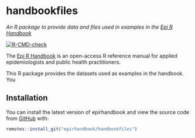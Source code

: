 
# handbookfiles

*An R package to provide data and files used in examples in the [Epi R
Handbook](https://epirhandbook.com/index.html)*

<!-- badges: start -->

[![R-CMD-check](https://github.com/epirhandbook/handbookfiles/workflows/R-CMD-check/badge.svg)](https://github.com/epirhandbook/handbookfiles/actions)
<!-- badges: end -->

The [Epi R Handbook](https://epirhandbook.com/index.html) is an
open-access R reference manual for applied epidemiologists and public
health practitioners.

This R package provides the datasets used as examples in the handbook.
You

## Installation

You can install the latest version of epirhandbook and view the source
code from [GitHub](https://github.com/epirhandbook/handbookfiles) with:

``` r
remotes::install_git("epirhandbook/handbookfiles")
```
